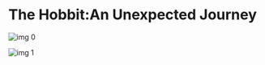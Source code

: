 # The Hobbit:An Unexpected Journey

![img 0](https://i.imgur.com/J2g8CES.jpg)

![img 1](https://i.imgur.com/CLTlJRW.jpg)

